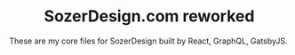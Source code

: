 
<h1 align="center">
  SozerDesign.com reworked
</h1>

<p>These are my core files for SozerDesign built by React, GraphQL, GatsbyJS.<p>


